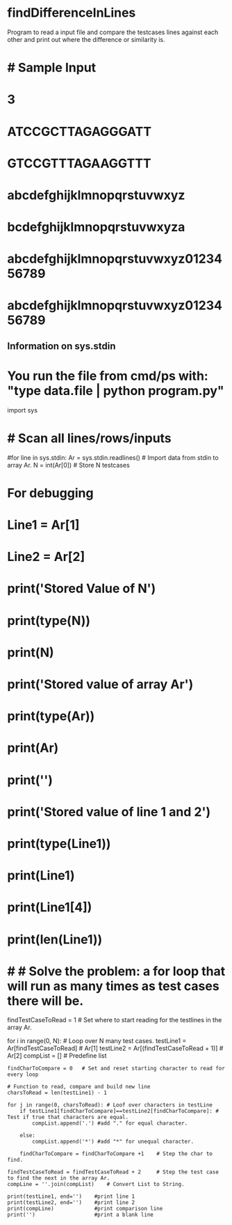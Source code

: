 # findDifferenceInLines
Program to read a input file and compare the testcases lines against each other and print out where the difference or similarity is.

# # Sample Input
# 3
# ATCCGCTTAGAGGGATT
# GTCCGTTTAGAAGGTTT
# abcdefghijklmnopqrstuvwxyz
# bcdefghijklmnopqrstuvwxyza
# abcdefghijklmnopqrstuvwxyz0123456789
# abcdefghijklmnopqrstuvwxyz0123456789

## Information on sys.stdin
#  You run the file from cmd/ps with: "type data.file | python program.py"

import sys

# # Scan all lines/rows/inputs 
#for line in sys.stdin:
Ar = sys.stdin.readlines() 	# Import data from stdin to array Ar.
N = int(Ar[0])				# Store N testcases
# For debugging
# Line1 = Ar[1]
# Line2 = Ar[2]
# print('Stored Value of N')
# print(type(N))
# print(N)
# print('Stored value of array Ar')
# print(type(Ar))
# print(Ar)
# print('')
# print('Stored value of line 1 and 2')
# print(type(Line1))
# print(Line1)
# print(Line1[4])
# print(len(Line1))		

	
# # # Solve the problem: a for loop that will run as many times as test cases there will be.
findTestCaseToRead = 1 	# Set where to start reading for the testlines in the array Ar.

for i in range(0, N): # Loop over N many test cases.
	testLine1 = Ar[findTestCaseToRead] 			# Ar[1]
	testLine2 = Ar[(findTestCaseToRead + 1)] 	# Ar[2]
	compList = []								# Predefine list
		
	findCharToCompare = 0	# Set and reset starting character to read for every loop
		
	# Function to read, compare and build new line
	charsToRead = len(testLine1) - 1 
		
	for j in range(0, charsToRead): # Loof over characters in testLine
		if testLine1[findCharToCompare]==testLine2[findCharToCompare]: # Test if true that characters are equal.
			compList.append('.') #add "." for equal character.			
		
		else:
			compList.append('*') #add "*" for unequal character.
	
		findCharToCompare = findCharToCompare +1	# Step the char to find.

	findTestCaseToRead = findTestCaseToRead + 2		# Step the test case to find the next in the array Ar.
	compLine = ''.join(compList)	# Convert List to String.
	
	print(testLine1, end='')	#print line 1
	print(testLine2, end='')	#print line 2
	print(compLine)				#print comparison line
	print('') 					#print a blank line
